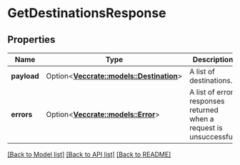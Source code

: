 # GetDestinationsResponse

## Properties

Name | Type | Description | Notes
------------ | ------------- | ------------- | -------------
**payload** | Option<[**Vec<crate::models::Destination>**](Destination.md)> | A list of destinations. | [optional]
**errors** | Option<[**Vec<crate::models::Error>**](Error.md)> | A list of error responses returned when a request is unsuccessful. | [optional]

[[Back to Model list]](../README.md#documentation-for-models) [[Back to API list]](../README.md#documentation-for-api-endpoints) [[Back to README]](../README.md)


